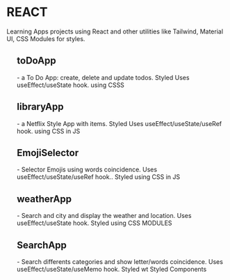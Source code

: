 # REACT
Learning Apps projects using React and other utilities like Tailwind, Material UI, CSS Modules for styles.


<ul style="list-style:none">
<li><h2>toDoApp</h2> - a To Do App: create, delete and update todos. Styled  Uses useEffect/useState hook. using CSSS</li>
<li><h2>libraryApp</h2> - a Netflix Style App with items. Styled  Uses useEffect/useState/useRef hook. using CSS in JS</li>
<li><h2>EmojiSelector</h2> - Selector Emojis using words coincidence.   Uses useEffect/useState/useRef hook.. Styled using CSS in JS</li>
<li><h2>weatherApp</h2> - Search and city and display the weather and location.  Uses useEffect/useState hook.  Styled using CSS MODULES</li>
<li><h2>SearchApp</h2> - Search differents categories and show letter/words coincidence. Uses useEffect/useState/useMemo hook. Styled wt Styled Components </li>

</ul>
